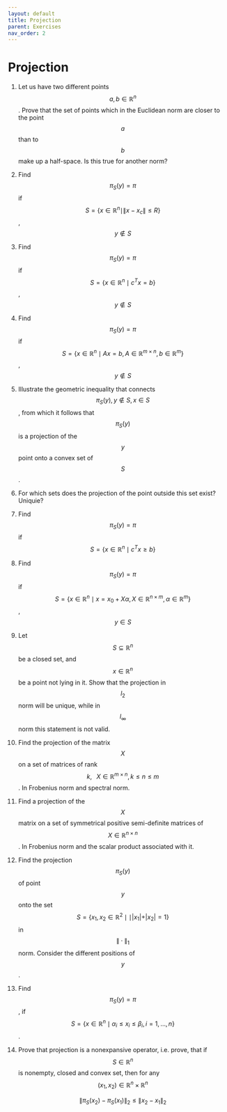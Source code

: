```yaml
---
layout: default
title: Projection
parent: Exercises
nav_order: 2
---
```


# Projection
1. Let us have two different points $$a, b \in \mathbb{R}^n$$. Prove that the set of points which in the Euclidean norm are closer to the point $$a$$ than to $$b$$ make up a half-space. Is this true for another norm?
1. Find $$\pi_S (y) = \pi$$ if $$S = \{x \in \mathbb{R}^n \mid \|x - x_c\| \le R \}$$, $$y \notin S$$
1. Find $$\pi_S (y) = \pi$$ if $$S = \{x \in \mathbb{R}^n \mid c^T x = b \}$$, $$y \notin S$$
1. Find $$\pi_S (y) = \pi$$ if $$S = \{x \in \mathbb{R}^n \mid Ax = b, A \in \mathbb{R}^{m \times n}, b \in \mathbb{R}^{m} \}$$, $$y \notin S$$
1. Illustrate the geometric inequality that connects $$\pi_S(y), y \notin S, x \in S$$, from which it follows that $$\pi_S(y)$$ is a projection of the $$y$$ point onto a convex set of $$S$$.
1. For which sets does the projection of the point outside this set exist? Uniquie?
1. Find $$\pi_S (y) = \pi$$ if $$S = \{x \in \mathbb{R}^n \mid c^T x \ge b \}$$
1. Find $$\pi_S (y) = \pi$$ if $$S = \{x \in \mathbb{R}^n \mid x = x_0 + X \alpha, X \in \mathbb{R}^{n \times m}, \alpha \in \mathbb{R}^{m}\}$$, $$y \in S$$
1. Let $$S \subseteq \mathbb{R}^n$$ be a closed set, and $$x \in \mathbb{R}^n$$ be a point not lying in it. Show that the projection in $$l_2$$ norm will be unique, while in $$l_\infty$$ norm this statement is not valid.
1. Find the projection of the matrix $$X$$ on a set of matrices of rank $$k, \;\;\; X \in \mathbb{R}^{m \times n}, k \leq n \leq m$$. In Frobenius norm and spectral norm.
1. Find a projection of the $$X$$ matrix on a set of symmetrical positive semi-definite matrices of $$X \in \mathbb{R}^{n \times n}$$. In Frobenius norm and the scalar product associated with it.
1. Find the projection $$\pi_S(y)$$ of point $$y$$ onto the set $$ S = \{x_1, x_2 \in \mathbb{R}^2 \mid \mid \vert x_1\vert + \vert x_2\vert = 1 \} $$ in $$\| \cdot \|_1$$ norm. Consider the different positions of $$y$$.
1. Find $$\pi_S (y) = \pi$$, if $$S = \{x \in \mathbb{R}^n \mid \alpha_i \le x_i \le \beta_i, i = 1, \ldots, n \}$$.
1. Prove that projection is a nonexpansive operator, i.e. prove, that if $$S \in \mathbb{R}^{n}$$ is nonempty, closed and convex set, then for any $$(x_{1}, x_{2}) \in \mathbb{R}^{n} \times \mathbb{R}^{n}$$
    
    $$
    \lVert \pi_{S}(x_{2}) - \pi_{S}(x_{1}) \rVert_{2} \leq \lVert x_{2} - x_{1} \rVert_{2}
    $$
